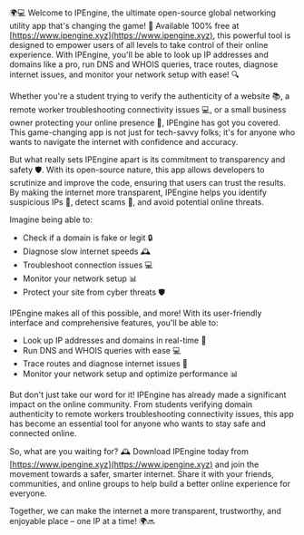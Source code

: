 🌍💻 Welcome to IPEngine, the ultimate open-source global networking utility app that's changing the game! 🚀 Available 100% free at [https://www.ipengine.xyz](https://www.ipengine.xyz), this powerful tool is designed to empower users of all levels to take control of their online experience. With IPEngine, you'll be able to look up IP addresses and domains like a pro, run DNS and WHOIS queries, trace routes, diagnose internet issues, and monitor your network setup with ease! 🔍

Whether you're a student trying to verify the authenticity of a website 📚, a remote worker troubleshooting connectivity issues 💻, or a small business owner protecting your online presence 🏢, IPEngine has got you covered. This game-changing app is not just for tech-savvy folks; it's for anyone who wants to navigate the internet with confidence and accuracy.

But what really sets IPEngine apart is its commitment to transparency and safety 🛡️. With its open-source nature, this app allows developers to scrutinize and improve the code, ensuring that users can trust the results. By making the internet more transparent, IPEngine helps you identify suspicious IPs 👀, detect scams 💸, and avoid potential online threats.

Imagine being able to:

* Check if a domain is fake or legit 🔒
* Diagnose slow internet speeds 🕰️
* Troubleshoot connection issues 💻
* Monitor your network setup 📊
* Protect your site from cyber threats 🛡️

IPEngine makes all of this possible, and more! With its user-friendly interface and comprehensive features, you'll be able to:

* Look up IP addresses and domains in real-time 🔮
* Run DNS and WHOIS queries with ease 💻
* Trace routes and diagnose internet issues 👀
* Monitor your network setup and optimize performance 📊

But don't just take our word for it! IPEngine has already made a significant impact on the online community. From students verifying domain authenticity to remote workers troubleshooting connectivity issues, this app has become an essential tool for anyone who wants to stay safe and connected online.

So, what are you waiting for? 🕰️ Download IPEngine today from [https://www.ipengine.xyz](https://www.ipengine.xyz) and join the movement towards a safer, smarter internet. Share it with your friends, communities, and online groups to help build a better online experience for everyone.

Together, we can make the internet a more transparent, trustworthy, and enjoyable place – one IP at a time! 🌍🔜